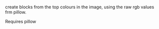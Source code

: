 create blocks from the top colours in the image, using the raw rgb values frm
pillow.

Requires pillow
